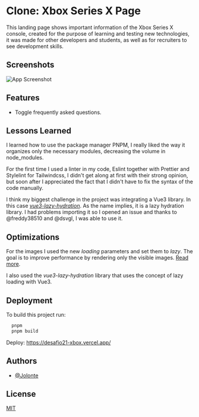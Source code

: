 # Clone: Xbox Series X Page

This landing page shows important information of the Xbox Series X console, created for the purpose of learning and testing new technologies, it was made for other developers and students, as well as for recruiters to see development skills.

## Screenshots

![App Screenshot](https://via.placeholder.com/468x300?text=App+Screenshot+Here)


## Features

- Toggle frequently asked questions.


## Lessons Learned

I learned how to use the package manager PNPM, I really liked the way it organizes only the necessary modules, decreasing the volume in node_modules. 

For the first time I used a linter in my code, Eslint together with Prettier and Stylelint for Tailwindcss, I didn't get along at first with their strong opinion, but soon after I appreciated the fact that I didn't have to fix the syntax of the code manually.

I think my biggest challenge in the project was integrating a Vue3 library. In this case [*vue3-lazy-hydration*](https://github.com/freddy38510/vue3-lazy-hydration). As the name implies, it is a lazy hydration library. I had problems importing it so I opened an issue and thanks to @freddy38510 and @dsvgl, I was able to use it.


## Optimizations

For the images I used the new *loading* parameters and set them to *lazy*. The goal is to improve performance by rendering only the visible images. [Read more](https://web.dev/i18n/pt/browser-level-image-lazy-loading/).

I also used the *vue3-lazy-hydration* library that uses the concept of lazy loading with Vue3.


## Deployment

To build this project run:

```bash
  pnpm
  pnpm build
```

Deploy: https://desafio21-xbox.vercel.app/

## Authors

- [@Jolonte](https://github.com/Jolonte)


## License

[MIT](LICENSE)
